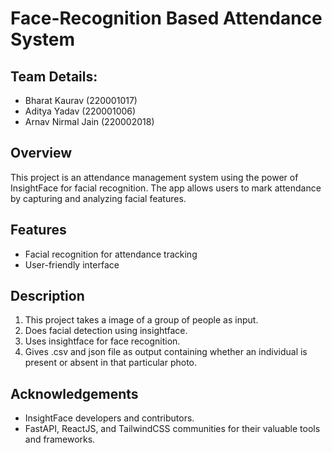 # Face-Recognition Based Attendance System

## Team Details:
- Bharat Kaurav (220001017)
- Aditya Yadav (220001006)
- Arnav Nirmal Jain (220002018)
  
## Overview

This project is an attendance management system using the power of InsightFace for facial recognition. The app allows users to mark attendance by capturing and analyzing facial features.

## Features

- Facial recognition for attendance tracking
- User-friendly interface


## Description
1. This project takes a image of a group of people as input.
2. Does facial detection using insightface.
3. Uses insightface for face recognition.
4. Gives .csv and json file as output containing whether an individual is present or absent in that particular photo.

## Acknowledgements
* InsightFace developers and contributors.
* FastAPI, ReactJS, and TailwindCSS communities for their valuable tools and frameworks.
